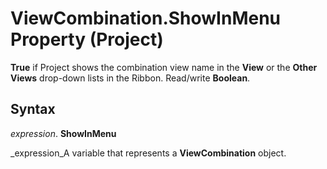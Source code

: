 
# ViewCombination.ShowInMenu Property (Project)

 **True** if Project shows the combination view name in the **View** or the **Other Views** drop-down lists in the Ribbon. Read/write **Boolean**.


## Syntax

 _expression_. **ShowInMenu**

 _expression_A variable that represents a  **ViewCombination** object.

